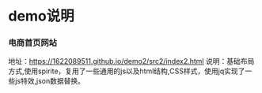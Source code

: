 # demo说明  
### 电商首页网站  
地址：https://1622089511.github.io/demo2/src2/index2.html
说明：基础布局方式,使用spirite，复用了一些通用的js以及html结构,CSS样式，使用jq实现了一些js特效,json数据替换。 
